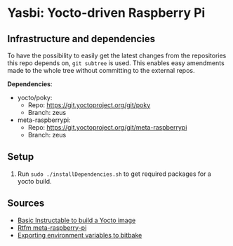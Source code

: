 # Yasbi: Yocto-driven Raspberry Pi

## Infrastructure and dependencies

To have the possibility to easily get the latest changes from the repositories this repo depends on, `git subtree` is used. This enables easy amendments made to the whole tree without committing to the external repos.

**Dependencies**:
- yocto/poky: 
  - Repo: https://git.yoctoproject.org/git/poky
  - Branch: zeus
- meta-raspberrypi:
  - Repo: https://git.yoctoproject.org/git/meta-raspberrypi
  - Branch: zeus 

## Setup

1. Run `sudo ./installDependencies.sh` to get required packages for a yocto build.
   

## Sources
- [Basic Instructable to build a Yocto image](https://www.instructables.com/id/Building-GNULinux-Distribution-for-Raspberry-Pi-Us/)
- [Rtfm meta-raspberry-pi](https://meta-raspberrypi.readthedocs.io/en/latest/readme.html)
- [Exporting environment variables to bitbake](https://stackoverflow.com/questions/17366984/is-it-possible-to-pass-in-command-line-variables-to-a-bitbake-build)
